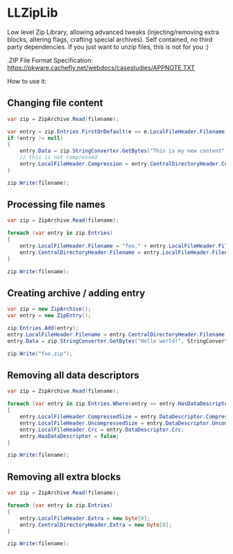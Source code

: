 # LLZipLib
Low level Zip Library, allowing advanced tweaks (injecting/removing extra blocks, altering flags, crafting special archives). Self contained, no third party dependencies. If you just want to unzip files, this is not for you :)

.ZIP File Format Specification:
https://pkware.cachefly.net/webdocs/casestudies/APPNOTE.TXT

How to use it:

## Changing file content
```csharp
var zip = ZipArchive.Read(filename);

var entry = zip.Entries.FirstOrDefault(e => e.LocalFileHeader.Filename == "readme.txt");
if (entry != null)
{
	entry.Data = zip.StringConverter.GetBytes("This is my new content", StringConverterContext.Content);
	// this is not compressed
	entry.LocalFileHeader.Compression = entry.CentralDirectoryHeader.Compression = 0;
}

zip.Write(filename);
```

## Processing file names
```csharp
var zip = ZipArchive.Read(filename);

foreach (var entry in zip.Entries)
{
	entry.LocalFileHeader.Filename = "foo." + entry.LocalFileHeader.Filename;
	entry.CentralDirectoryHeader.Filename = entry.LocalFileHeader.Filename;
}

zip.Write(filename);
```

## Creating archive / adding entry
```csharp
var zip = new ZipArchive();
var entry = new ZipEntry();

zip.Entries.Add(entry);
entry.LocalFileHeader.Filename = entry.CentralDirectoryHeader.Filename = "foo.txt";
entry.Data = zip.StringConverter.GetBytes("Hello world!", StringConverterContext.Content);

zip.Write("foo.zip");
```

## Removing all data descriptors
```csharp
var zip = ZipArchive.Read(filename);

foreach (var entry in zip.Entries.Where(entry => entry.HasDataDescriptor))
{
	entry.LocalFileHeader.CompressedSize = entry.DataDescriptor.CompressedSize;
	entry.LocalFileHeader.UncompressedSize = entry.DataDescriptor.UncompressedSize;
	entry.LocalFileHeader.Crc = entry.DataDescriptor.Crc;
	entry.HasDataDescriptor = false; 
}

zip.Write(filename);
```

## Removing all extra blocks
```csharp
var zip = ZipArchive.Read(filename);

foreach (var entry in zip.Entries)
{
	entry.LocalFileHeader.Extra = new byte[0];
	entry.CentralDirectoryHeader.Extra = new byte[0];
}

zip.Write(filename);
```
